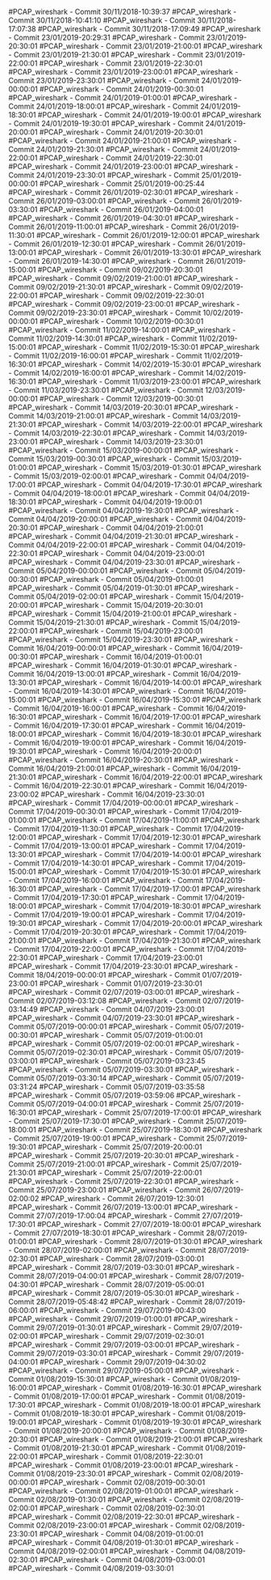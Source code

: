#PCAP_wireshark - Commit 30/11/2018-10:39:37
#PCAP_wireshark - Commit 30/11/2018-10:41:10
#PCAP_wireshark - Commit 30/11/2018-17:07:38
#PCAP_wireshark - Commit 30/11/2018-17:09:49
#PCAP_wireshark - Commit 23/01/2019-20:29:31
#PCAP_wireshark - Commit 23/01/2019-20:30:01
#PCAP_wireshark - Commit 23/01/2019-21:00:01
#PCAP_wireshark - Commit 23/01/2019-21:30:01
#PCAP_wireshark - Commit 23/01/2019-22:00:01
#PCAP_wireshark - Commit 23/01/2019-22:30:01
#PCAP_wireshark - Commit 23/01/2019-23:00:01
#PCAP_wireshark - Commit 23/01/2019-23:30:01
#PCAP_wireshark - Commit 24/01/2019-00:00:01
#PCAP_wireshark - Commit 24/01/2019-00:30:01
#PCAP_wireshark - Commit 24/01/2019-01:00:01
#PCAP_wireshark - Commit 24/01/2019-18:00:01
#PCAP_wireshark - Commit 24/01/2019-18:30:01
#PCAP_wireshark - Commit 24/01/2019-19:00:01
#PCAP_wireshark - Commit 24/01/2019-19:30:01
#PCAP_wireshark - Commit 24/01/2019-20:00:01
#PCAP_wireshark - Commit 24/01/2019-20:30:01
#PCAP_wireshark - Commit 24/01/2019-21:00:01
#PCAP_wireshark - Commit 24/01/2019-21:30:01
#PCAP_wireshark - Commit 24/01/2019-22:00:01
#PCAP_wireshark - Commit 24/01/2019-22:30:01
#PCAP_wireshark - Commit 24/01/2019-23:00:01
#PCAP_wireshark - Commit 24/01/2019-23:30:01
#PCAP_wireshark - Commit 25/01/2019-00:00:01
#PCAP_wireshark - Commit 25/01/2019-00:25:44
#PCAP_wireshark - Commit 26/01/2019-02:30:01
#PCAP_wireshark - Commit 26/01/2019-03:00:01
#PCAP_wireshark - Commit 26/01/2019-03:30:01
#PCAP_wireshark - Commit 26/01/2019-04:00:01
#PCAP_wireshark - Commit 26/01/2019-04:30:01
#PCAP_wireshark - Commit 26/01/2019-11:00:01
#PCAP_wireshark - Commit 26/01/2019-11:30:01
#PCAP_wireshark - Commit 26/01/2019-12:00:01
#PCAP_wireshark - Commit 26/01/2019-12:30:01
#PCAP_wireshark - Commit 26/01/2019-13:00:01
#PCAP_wireshark - Commit 26/01/2019-13:30:01
#PCAP_wireshark - Commit 26/01/2019-14:30:01
#PCAP_wireshark - Commit 26/01/2019-15:00:01
#PCAP_wireshark - Commit 09/02/2019-20:30:01
#PCAP_wireshark - Commit 09/02/2019-21:00:01
#PCAP_wireshark - Commit 09/02/2019-21:30:01
#PCAP_wireshark - Commit 09/02/2019-22:00:01
#PCAP_wireshark - Commit 09/02/2019-22:30:01
#PCAP_wireshark - Commit 09/02/2019-23:00:01
#PCAP_wireshark - Commit 09/02/2019-23:30:01
#PCAP_wireshark - Commit 10/02/2019-00:00:01
#PCAP_wireshark - Commit 10/02/2019-00:30:01
#PCAP_wireshark - Commit 11/02/2019-14:00:01
#PCAP_wireshark - Commit 11/02/2019-14:30:01
#PCAP_wireshark - Commit 11/02/2019-15:00:01
#PCAP_wireshark - Commit 11/02/2019-15:30:01
#PCAP_wireshark - Commit 11/02/2019-16:00:01
#PCAP_wireshark - Commit 11/02/2019-16:30:01
#PCAP_wireshark - Commit 14/02/2019-15:30:01
#PCAP_wireshark - Commit 14/02/2019-16:00:01
#PCAP_wireshark - Commit 14/02/2019-16:30:01
#PCAP_wireshark - Commit 11/03/2019-23:00:01
#PCAP_wireshark - Commit 11/03/2019-23:30:01
#PCAP_wireshark - Commit 12/03/2019-00:00:01
#PCAP_wireshark - Commit 12/03/2019-00:30:01
#PCAP_wireshark - Commit 14/03/2019-20:30:01
#PCAP_wireshark - Commit 14/03/2019-21:00:01
#PCAP_wireshark - Commit 14/03/2019-21:30:01
#PCAP_wireshark - Commit 14/03/2019-22:00:01
#PCAP_wireshark - Commit 14/03/2019-22:30:01
#PCAP_wireshark - Commit 14/03/2019-23:00:01
#PCAP_wireshark - Commit 14/03/2019-23:30:01
#PCAP_wireshark - Commit 15/03/2019-00:00:01
#PCAP_wireshark - Commit 15/03/2019-00:30:01
#PCAP_wireshark - Commit 15/03/2019-01:00:01
#PCAP_wireshark - Commit 15/03/2019-01:30:01
#PCAP_wireshark - Commit 15/03/2019-02:00:01
#PCAP_wireshark - Commit 04/04/2019-17:00:01
#PCAP_wireshark - Commit 04/04/2019-17:30:01
#PCAP_wireshark - Commit 04/04/2019-18:00:01
#PCAP_wireshark - Commit 04/04/2019-18:30:01
#PCAP_wireshark - Commit 04/04/2019-19:00:01
#PCAP_wireshark - Commit 04/04/2019-19:30:01
#PCAP_wireshark - Commit 04/04/2019-20:00:01
#PCAP_wireshark - Commit 04/04/2019-20:30:01
#PCAP_wireshark - Commit 04/04/2019-21:00:01
#PCAP_wireshark - Commit 04/04/2019-21:30:01
#PCAP_wireshark - Commit 04/04/2019-22:00:01
#PCAP_wireshark - Commit 04/04/2019-22:30:01
#PCAP_wireshark - Commit 04/04/2019-23:00:01
#PCAP_wireshark - Commit 04/04/2019-23:30:01
#PCAP_wireshark - Commit 05/04/2019-00:00:01
#PCAP_wireshark - Commit 05/04/2019-00:30:01
#PCAP_wireshark - Commit 05/04/2019-01:00:01
#PCAP_wireshark - Commit 05/04/2019-01:30:01
#PCAP_wireshark - Commit 05/04/2019-02:00:01
#PCAP_wireshark - Commit 15/04/2019-20:00:01
#PCAP_wireshark - Commit 15/04/2019-20:30:01
#PCAP_wireshark - Commit 15/04/2019-21:00:01
#PCAP_wireshark - Commit 15/04/2019-21:30:01
#PCAP_wireshark - Commit 15/04/2019-22:00:01
#PCAP_wireshark - Commit 15/04/2019-23:00:01
#PCAP_wireshark - Commit 15/04/2019-23:30:01
#PCAP_wireshark - Commit 16/04/2019-00:00:01
#PCAP_wireshark - Commit 16/04/2019-00:30:01
#PCAP_wireshark - Commit 16/04/2019-01:00:01
#PCAP_wireshark - Commit 16/04/2019-01:30:01
#PCAP_wireshark - Commit 16/04/2019-13:00:01
#PCAP_wireshark - Commit 16/04/2019-13:30:01
#PCAP_wireshark - Commit 16/04/2019-14:00:01
#PCAP_wireshark - Commit 16/04/2019-14:30:01
#PCAP_wireshark - Commit 16/04/2019-15:00:01
#PCAP_wireshark - Commit 16/04/2019-15:30:01
#PCAP_wireshark - Commit 16/04/2019-16:00:01
#PCAP_wireshark - Commit 16/04/2019-16:30:01
#PCAP_wireshark - Commit 16/04/2019-17:00:01
#PCAP_wireshark - Commit 16/04/2019-17:30:01
#PCAP_wireshark - Commit 16/04/2019-18:00:01
#PCAP_wireshark - Commit 16/04/2019-18:30:01
#PCAP_wireshark - Commit 16/04/2019-19:00:01
#PCAP_wireshark - Commit 16/04/2019-19:30:01
#PCAP_wireshark - Commit 16/04/2019-20:00:01
#PCAP_wireshark - Commit 16/04/2019-20:30:01
#PCAP_wireshark - Commit 16/04/2019-21:00:01
#PCAP_wireshark - Commit 16/04/2019-21:30:01
#PCAP_wireshark - Commit 16/04/2019-22:00:01
#PCAP_wireshark - Commit 16/04/2019-22:30:01
#PCAP_wireshark - Commit 16/04/2019-23:00:02
#PCAP_wireshark - Commit 16/04/2019-23:30:01
#PCAP_wireshark - Commit 17/04/2019-00:00:01
#PCAP_wireshark - Commit 17/04/2019-00:30:01
#PCAP_wireshark - Commit 17/04/2019-01:00:01
#PCAP_wireshark - Commit 17/04/2019-11:00:01
#PCAP_wireshark - Commit 17/04/2019-11:30:01
#PCAP_wireshark - Commit 17/04/2019-12:00:01
#PCAP_wireshark - Commit 17/04/2019-12:30:01
#PCAP_wireshark - Commit 17/04/2019-13:00:01
#PCAP_wireshark - Commit 17/04/2019-13:30:01
#PCAP_wireshark - Commit 17/04/2019-14:00:01
#PCAP_wireshark - Commit 17/04/2019-14:30:01
#PCAP_wireshark - Commit 17/04/2019-15:00:01
#PCAP_wireshark - Commit 17/04/2019-15:30:01
#PCAP_wireshark - Commit 17/04/2019-16:00:01
#PCAP_wireshark - Commit 17/04/2019-16:30:01
#PCAP_wireshark - Commit 17/04/2019-17:00:01
#PCAP_wireshark - Commit 17/04/2019-17:30:01
#PCAP_wireshark - Commit 17/04/2019-18:00:01
#PCAP_wireshark - Commit 17/04/2019-18:30:01
#PCAP_wireshark - Commit 17/04/2019-19:00:01
#PCAP_wireshark - Commit 17/04/2019-19:30:01
#PCAP_wireshark - Commit 17/04/2019-20:00:01
#PCAP_wireshark - Commit 17/04/2019-20:30:01
#PCAP_wireshark - Commit 17/04/2019-21:00:01
#PCAP_wireshark - Commit 17/04/2019-21:30:01
#PCAP_wireshark - Commit 17/04/2019-22:00:01
#PCAP_wireshark - Commit 17/04/2019-22:30:01
#PCAP_wireshark - Commit 17/04/2019-23:00:01
#PCAP_wireshark - Commit 17/04/2019-23:30:01
#PCAP_wireshark - Commit 18/04/2019-00:00:01
#PCAP_wireshark - Commit 01/07/2019-23:00:01
#PCAP_wireshark - Commit 01/07/2019-23:30:01
#PCAP_wireshark - Commit 02/07/2019-03:00:01
#PCAP_wireshark - Commit 02/07/2019-03:12:08
#PCAP_wireshark - Commit 02/07/2019-03:14:49
#PCAP_wireshark - Commit 04/07/2019-23:00:01
#PCAP_wireshark - Commit 04/07/2019-23:30:01
#PCAP_wireshark - Commit 05/07/2019-00:00:01
#PCAP_wireshark - Commit 05/07/2019-00:30:01
#PCAP_wireshark - Commit 05/07/2019-01:00:01
#PCAP_wireshark - Commit 05/07/2019-02:00:01
#PCAP_wireshark - Commit 05/07/2019-02:30:01
#PCAP_wireshark - Commit 05/07/2019-03:00:01
#PCAP_wireshark - Commit 05/07/2019-03:23:45
#PCAP_wireshark - Commit 05/07/2019-03:30:01
#PCAP_wireshark - Commit 05/07/2019-03:30:14
#PCAP_wireshark - Commit 05/07/2019-03:31:24
#PCAP_wireshark - Commit 05/07/2019-03:35:58
#PCAP_wireshark - Commit 05/07/2019-03:59:06
#PCAP_wireshark - Commit 05/07/2019-04:00:01
#PCAP_wireshark - Commit 25/07/2019-16:30:01
#PCAP_wireshark - Commit 25/07/2019-17:00:01
#PCAP_wireshark - Commit 25/07/2019-17:30:01
#PCAP_wireshark - Commit 25/07/2019-18:00:01
#PCAP_wireshark - Commit 25/07/2019-18:30:01
#PCAP_wireshark - Commit 25/07/2019-19:00:01
#PCAP_wireshark - Commit 25/07/2019-19:30:01
#PCAP_wireshark - Commit 25/07/2019-20:00:01
#PCAP_wireshark - Commit 25/07/2019-20:30:01
#PCAP_wireshark - Commit 25/07/2019-21:00:01
#PCAP_wireshark - Commit 25/07/2019-21:30:01
#PCAP_wireshark - Commit 25/07/2019-22:00:01
#PCAP_wireshark - Commit 25/07/2019-22:30:01
#PCAP_wireshark - Commit 25/07/2019-23:00:01
#PCAP_wireshark - Commit 26/07/2019-02:00:02
#PCAP_wireshark - Commit 26/07/2019-12:30:01
#PCAP_wireshark - Commit 26/07/2019-13:00:01
#PCAP_wireshark - Commit 27/07/2019-17:00:04
#PCAP_wireshark - Commit 27/07/2019-17:30:01
#PCAP_wireshark - Commit 27/07/2019-18:00:01
#PCAP_wireshark - Commit 27/07/2019-18:30:01
#PCAP_wireshark - Commit 28/07/2019-01:00:01
#PCAP_wireshark - Commit 28/07/2019-01:30:01
#PCAP_wireshark - Commit 28/07/2019-02:00:01
#PCAP_wireshark - Commit 28/07/2019-02:30:01
#PCAP_wireshark - Commit 28/07/2019-03:00:01
#PCAP_wireshark - Commit 28/07/2019-03:30:01
#PCAP_wireshark - Commit 28/07/2019-04:00:01
#PCAP_wireshark - Commit 28/07/2019-04:30:01
#PCAP_wireshark - Commit 28/07/2019-05:00:01
#PCAP_wireshark - Commit 28/07/2019-05:30:01
#PCAP_wireshark - Commit 28/07/2019-05:48:42
#PCAP_wireshark - Commit 28/07/2019-06:00:01
#PCAP_wireshark - Commit 29/07/2019-00:43:00
#PCAP_wireshark - Commit 29/07/2019-01:00:01
#PCAP_wireshark - Commit 29/07/2019-01:30:01
#PCAP_wireshark - Commit 29/07/2019-02:00:01
#PCAP_wireshark - Commit 29/07/2019-02:30:01
#PCAP_wireshark - Commit 29/07/2019-03:00:01
#PCAP_wireshark - Commit 29/07/2019-03:30:01
#PCAP_wireshark - Commit 29/07/2019-04:00:01
#PCAP_wireshark - Commit 29/07/2019-04:30:02
#PCAP_wireshark - Commit 29/07/2019-05:00:01
#PCAP_wireshark - Commit 01/08/2019-15:30:01
#PCAP_wireshark - Commit 01/08/2019-16:00:01
#PCAP_wireshark - Commit 01/08/2019-16:30:01
#PCAP_wireshark - Commit 01/08/2019-17:00:01
#PCAP_wireshark - Commit 01/08/2019-17:30:01
#PCAP_wireshark - Commit 01/08/2019-18:00:01
#PCAP_wireshark - Commit 01/08/2019-18:30:01
#PCAP_wireshark - Commit 01/08/2019-19:00:01
#PCAP_wireshark - Commit 01/08/2019-19:30:01
#PCAP_wireshark - Commit 01/08/2019-20:00:01
#PCAP_wireshark - Commit 01/08/2019-20:30:01
#PCAP_wireshark - Commit 01/08/2019-21:00:01
#PCAP_wireshark - Commit 01/08/2019-21:30:01
#PCAP_wireshark - Commit 01/08/2019-22:00:01
#PCAP_wireshark - Commit 01/08/2019-22:30:01
#PCAP_wireshark - Commit 01/08/2019-23:00:01
#PCAP_wireshark - Commit 01/08/2019-23:30:01
#PCAP_wireshark - Commit 02/08/2019-00:00:01
#PCAP_wireshark - Commit 02/08/2019-00:30:01
#PCAP_wireshark - Commit 02/08/2019-01:00:01
#PCAP_wireshark - Commit 02/08/2019-01:30:01
#PCAP_wireshark - Commit 02/08/2019-02:00:01
#PCAP_wireshark - Commit 02/08/2019-02:30:01
#PCAP_wireshark - Commit 02/08/2019-22:30:01
#PCAP_wireshark - Commit 02/08/2019-23:00:01
#PCAP_wireshark - Commit 02/08/2019-23:30:01
#PCAP_wireshark - Commit 04/08/2019-01:00:01
#PCAP_wireshark - Commit 04/08/2019-01:30:01
#PCAP_wireshark - Commit 04/08/2019-02:00:01
#PCAP_wireshark - Commit 04/08/2019-02:30:01
#PCAP_wireshark - Commit 04/08/2019-03:00:01
#PCAP_wireshark - Commit 04/08/2019-03:30:01

